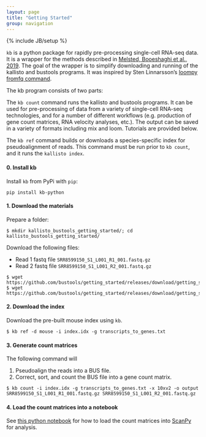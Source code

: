 ```yaml
---
layout: page
title: "Getting Started"
group: navigation
---
```


{% include JB/setup %}

`kb` is a python package for rapidly pre-processing single-cell RNA-seq data. It is a wrapper for the methods described in [Melsted, Booeshaghi et al., 2019](https://doi.org/10.1101/673285). The goal of the wrapper is to simplify downloading and running of the kallisto and bustools programs. It was inspired by Sten Linnarsson’s [loompy fromfq command](http://linnarssonlab.org/loompy/kallisto/index.html).


The kb program consists of two parts:

The `kb count` command runs the kallisto and bustools programs. It can be used for pre-processing of data from a variety of single-cell RNA-seq technologies, and for a number of different workflows (e.g. production of gene count matrices, RNA velocity analyses, etc.). The output can be saved in a variety of formats including mix and loom. Tutorials are provided below.

The `kb ref` command builds or downloads a species-specific index for pseudoalignment of reads. This command must be run prior to `kb count`, and it runs the `kallisto index`.

#### 0. Install kb
Install `kb` from PyPi with `pip`:
```
pip install kb-python
```

#### 1. Download the materials
Prepare a folder:
```
$ mkdir kallisto_bustools_getting_started/; cd kallisto_bustools_getting_started/
```
Download the following files:
- Read 1 fastq file `SRR8599150_S1_L001_R1_001.fastq.gz`
- Read 2 fastq file `SRR8599150_S1_L001_R2_001.fastq.gz`

```
$ wget https://github.com/bustools/getting_started/releases/download/getting_started/SRR8599150_S1_L001_R1_001.fastq.gz
$ wget https://github.com/bustools/getting_started/releases/download/getting_started/SRR8599150_S1_L001_R2_001.fastq.gz
```

#### 2. Download the index
Download the pre-built mouse index using `kb`.
```
$ kb ref -d mouse -i index.idx -g transcripts_to_genes.txt
```

#### 3. Generate count matrices
The following command will
1. Pseudoalign the reads into a BUS file.
2. Correct, sort, and count the BUS file into a gene count matrix.
```
$ kb count -i index.idx -g transcripts_to_genes.txt -x 10xv2 -o output SRR8599150_S1_L001_R1_001.fastq.gz SRR8599150_S1_L001_R2_001.fastq.gz
```

#### 4. Load the count matrices into a notebook
See [this python notebook](https://github.com/BUStools/getting_started/blob/master/getting_started.ipynb) for how to load the count matrices into [ScanPy](https://scanpy.readthedocs.io/en/latest/index.html) for analysis.

<!-- #### Tutorials
- [Count matrices with `kb`](kb_count_matrix_tutorial.html)
- [Velocity matrices with `kb`](kb_velocity_matrix_tutorial.html) -->
